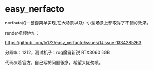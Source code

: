 # easy_nerfacto
 nerfacto的一整套简单实现,在大场景以及中小型场景上都取得了不错的效果。
 
render视频地址：

https://github.com/ln172/easy_nerfacto/issues/1#issue-1834285263

分辨率：1212，测试机子：rog魔霸新锐 RTX3060 6GB

代码来着官方，自己写的问题很多，希望大佬勿喷。
